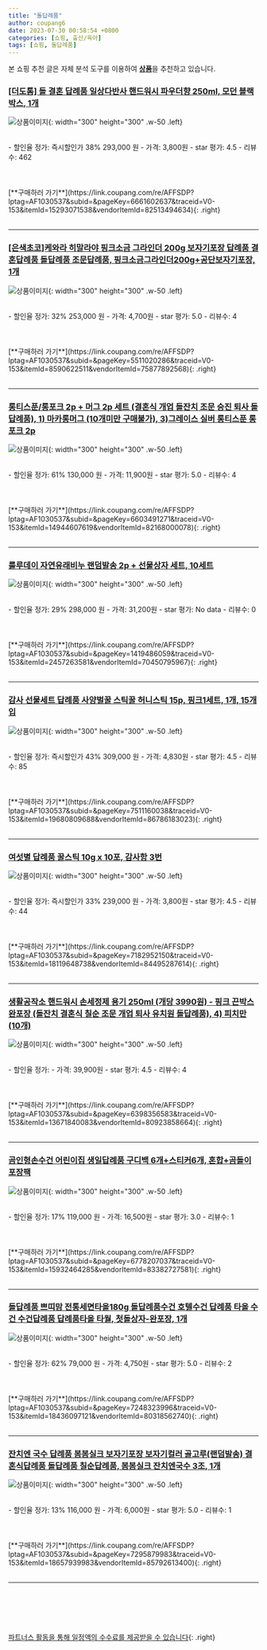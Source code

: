 ```yaml
---
title: "돌답례품"
author: coupang6
date: 2023-07-30 00:58:54 +0800
categories: [쇼핑, 출산/육아]
tags: [쇼핑, 돌답례품]
---
```


본 쇼핑 추천 글은 자체 분석 도구를 이용하여 [**상품**](https://link.coupang.com/a/bao1ui)을 추천하고 있습니다.

### [[더도톰] 돌 결혼 답례품 일상다반사 핸드워시 파우더향 250ml, 모던 블랙박스, 1개](https://link.coupang.com/re/AFFSDP?lptag=AF1030537&subid=&pageKey=6661602637&traceid=V0-153&itemId=15293071538&vendorItemId=82513494634)

![상품이미지](https://thumbnail8.coupangcdn.com/thumbnails/remote/230x230ex/image/vendor_inventory/b9ac/6f9e17cf544fff93a1283d1c4ad63c0beb1b6af0498bba38293df21dd9a8.jpg){: width="300" height="300" .w-50 .left}


<br>
- 할인율 정가: 즉시할인가 38%  293,000   원
- 가격: 3,800원
- star 평가: 4.5
- 리뷰수: 462
<br>
<br>
<br>
<br>
[**구매하러 가기**](https://link.coupang.com/re/AFFSDP?lptag=AF1030537&subid=&pageKey=6661602637&traceid=V0-153&itemId=15293071538&vendorItemId=82513494634){: .right}
<br>
<br>

---

### [[은색초코]케와라 히말라야 핑크소금 그라인더 200g 보자기포장 답례품 결혼답례품 돌답례품 조문답례품, 핑크소금그라인더200g+공단보자기포장, 1개](https://link.coupang.com/re/AFFSDP?lptag=AF1030537&subid=&pageKey=5511020286&traceid=V0-153&itemId=8590622511&vendorItemId=75877892568)

![상품이미지](https://thumbnail10.coupangcdn.com/thumbnails/remote/230x230ex/image/vendor_inventory/fe61/3a5e65a51d635363db050b99a92cd4c194ed8c46b578d779a10899e78fa3.jpg){: width="300" height="300" .w-50 .left}


<br>
- 할인율 정가: 32%  253,000   원
- 가격: 4,700원
- star 평가: 5.0
- 리뷰수: 4
<br>
<br>
<br>
<br>
[**구매하러 가기**](https://link.coupang.com/re/AFFSDP?lptag=AF1030537&subid=&pageKey=5511020286&traceid=V0-153&itemId=8590622511&vendorItemId=75877892568){: .right}
<br>
<br>

---

### [롱티스푼/롱포크 2p + 머그 2p 세트 (결혼식 개업 돌잔치 조문 승진 퇴사 돌답례품), 1) 마카롱머그 (10개미만 구매불가), 3)그레이스 실버 롱티스푼 롱포크 2p](https://link.coupang.com/re/AFFSDP?lptag=AF1030537&subid=&pageKey=6603491271&traceid=V0-153&itemId=14944607619&vendorItemId=82168000078)

![상품이미지](https://thumbnail9.coupangcdn.com/thumbnails/remote/230x230ex/image/vendor_inventory/eeb6/d764714850372402f45f15a7f570560fc265425aaf6754e5b42383cd6138.png){: width="300" height="300" .w-50 .left}


<br>
- 할인율 정가: 61%  130,000   원
- 가격: 11,900원
- star 평가: 5.0
- 리뷰수: 4
<br>
<br>
<br>
<br>
[**구매하러 가기**](https://link.coupang.com/re/AFFSDP?lptag=AF1030537&subid=&pageKey=6603491271&traceid=V0-153&itemId=14944607619&vendorItemId=82168000078){: .right}
<br>
<br>

---

### [룰루데이 자연유래비누 랜덤발송 2p + 선물상자 세트, 10세트](https://link.coupang.com/re/AFFSDP?lptag=AF1030537&subid=&pageKey=1419486059&traceid=V0-153&itemId=2457263581&vendorItemId=70450795967)

![상품이미지](https://thumbnail9.coupangcdn.com/thumbnails/remote/230x230ex/image/retail/images/2020/03/23/12/7/5bddc2fa-8a9d-44f3-8d2c-b54a0aad1116.jpg){: width="300" height="300" .w-50 .left}


<br>
- 할인율 정가: 29%  298,000   원
- 가격: 31,200원
- star 평가: No data
- 리뷰수: 0
<br>
<br>
<br>
<br>
[**구매하러 가기**](https://link.coupang.com/re/AFFSDP?lptag=AF1030537&subid=&pageKey=1419486059&traceid=V0-153&itemId=2457263581&vendorItemId=70450795967){: .right}
<br>
<br>

---

### [감사 선물세트 답례품 사양벌꿀 스틱꿀 허니스틱 15p, 핑크1세트, 1개, 15개입](https://link.coupang.com/re/AFFSDP?lptag=AF1030537&subid=&pageKey=7511160038&traceid=V0-153&itemId=19680809688&vendorItemId=86786183023)

![상품이미지](https://thumbnail8.coupangcdn.com/thumbnails/remote/230x230ex/image/vendor_inventory/3012/f276d83d5f58ec894c3cbb1710025cc5c1a3071c2f2850a3fe1394f12a6b.png){: width="300" height="300" .w-50 .left}


<br>
- 할인율 정가: 즉시할인가 43%  309,000   원
- 가격: 4,830원
- star 평가: 4.5
- 리뷰수: 85
<br>
<br>
<br>
<br>
[**구매하러 가기**](https://link.coupang.com/re/AFFSDP?lptag=AF1030537&subid=&pageKey=7511160038&traceid=V0-153&itemId=19680809688&vendorItemId=86786183023){: .right}
<br>
<br>

---

### [여섯별 답례품 꿀스틱 10g x 10포, 감사함 3번](https://link.coupang.com/re/AFFSDP?lptag=AF1030537&subid=&pageKey=7182952150&traceid=V0-153&itemId=18119648738&vendorItemId=84495287614)

![상품이미지](https://thumbnail7.coupangcdn.com/thumbnails/remote/230x230ex/image/vendor_inventory/062b/ad43a4aae70ad7b1dcb9a8c3eb282000a336771f262e9e8c355410cb7293.jpg){: width="300" height="300" .w-50 .left}


<br>
- 할인율 정가: 즉시할인가 33%  239,000   원
- 가격: 3,800원
- star 평가: 4.5
- 리뷰수: 44
<br>
<br>
<br>
<br>
[**구매하러 가기**](https://link.coupang.com/re/AFFSDP?lptag=AF1030537&subid=&pageKey=7182952150&traceid=V0-153&itemId=18119648738&vendorItemId=84495287614){: .right}
<br>
<br>

---

### [생활공작소 핸드워시 손세정제 용기 250ml (개당 3990원) - 핑크 끈박스 완포장 (돌잔치 결혼식 칠순 조문 개업 퇴사 유치원 돌답례품), 4) 피치만 (10개)](https://link.coupang.com/re/AFFSDP?lptag=AF1030537&subid=&pageKey=6398356583&traceid=V0-153&itemId=13671840083&vendorItemId=80923858664)

![상품이미지](https://thumbnail7.coupangcdn.com/thumbnails/remote/230x230ex/image/vendor_inventory/1008/4286bf3527bc16cf2cf5baa756e560255f446fbaeb275d65f9ffa99a1a3a.png){: width="300" height="300" .w-50 .left}


<br>
- 할인율 정가: 
- 가격: 39,900원
- star 평가: 4.5
- 리뷰수: 4
<br>
<br>
<br>
<br>
[**구매하러 가기**](https://link.coupang.com/re/AFFSDP?lptag=AF1030537&subid=&pageKey=6398356583&traceid=V0-153&itemId=13671840083&vendorItemId=80923858664){: .right}
<br>
<br>

---

### [곰인형손수건 어린이집 생일답례품 구디백 6개+스티커6개, 혼합+곰돌이포장팩](https://link.coupang.com/re/AFFSDP?lptag=AF1030537&subid=&pageKey=6778207037&traceid=V0-153&itemId=15932464285&vendorItemId=83382727581)

![상품이미지](https://thumbnail10.coupangcdn.com/thumbnails/remote/230x230ex/image/vendor_inventory/fd4b/581bd4981c41f12329118f4ddffa6e74ae5f37a29d8cf56a18c8542a93f0.jpg){: width="300" height="300" .w-50 .left}


<br>
- 할인율 정가: 17%  119,000   원
- 가격: 16,500원
- star 평가: 3.0
- 리뷰수: 1
<br>
<br>
<br>
<br>
[**구매하러 가기**](https://link.coupang.com/re/AFFSDP?lptag=AF1030537&subid=&pageKey=6778207037&traceid=V0-153&itemId=15932464285&vendorItemId=83382727581){: .right}
<br>
<br>

---

### [돌답례품 쁘띠맘 전통세면타올180g 돌답례품수건 호텔수건 답례품 타올 수건 수건답례품 답례품타올 타월, 첫돌상자-완포장, 1개](https://link.coupang.com/re/AFFSDP?lptag=AF1030537&subid=&pageKey=7248323996&traceid=V0-153&itemId=18436097121&vendorItemId=80318562740)

![상품이미지](https://thumbnail7.coupangcdn.com/thumbnails/remote/230x230ex/image/vendor_inventory/b52f/92763a17577ad9963f1343ec31ae3ad32e5649a358e769bd3b5e7fe859d6.jpg){: width="300" height="300" .w-50 .left}


<br>
- 할인율 정가: 62%  79,000   원
- 가격: 4,750원
- star 평가: 5.0
- 리뷰수: 2
<br>
<br>
<br>
<br>
[**구매하러 가기**](https://link.coupang.com/re/AFFSDP?lptag=AF1030537&subid=&pageKey=7248323996&traceid=V0-153&itemId=18436097121&vendorItemId=80318562740){: .right}
<br>
<br>

---

### [잔치엔 국수 답례품 봄봄실크 보자기포장 보자기컬러 골고루(랜덤발송) 결혼식답례품 돌답례품 칠순답례품, 봄봄실크 잔치엔국수 3조, 1개](https://link.coupang.com/re/AFFSDP?lptag=AF1030537&subid=&pageKey=7295879983&traceid=V0-153&itemId=18657939983&vendorItemId=85792613400)

![상품이미지](https://thumbnail10.coupangcdn.com/thumbnails/remote/230x230ex/image/vendor_inventory/6581/9bf3ce621e982a7c3c0364f9edbaca53f2dfa736856fff8005f906769ed0.jpg){: width="300" height="300" .w-50 .left}


<br>
- 할인율 정가: 13%  116,000   원
- 가격: 6,000원
- star 평가: 5.0
- 리뷰수: 1
<br>
<br>
<br>
<br>
[**구매하러 가기**](https://link.coupang.com/re/AFFSDP?lptag=AF1030537&subid=&pageKey=7295879983&traceid=V0-153&itemId=18657939983&vendorItemId=85792613400){: .right}
<br>
<br>

---
<br><br><br><br><br> [파트너스 활동을 통해 일정액의 수수료를 제공받을 수 있습니다](https://link.coupang.com/a/bao1ui){: .right}